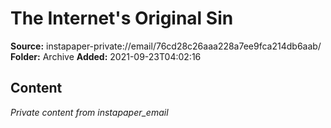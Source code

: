 # The Internet's Original Sin

**Source:** instapaper-private://email/76cd28c26aaa228a7ee9fca214db6aab/
**Folder:** Archive
**Added:** 2021-09-23T04:02:16




## Content
*Private content from instapaper_email*
